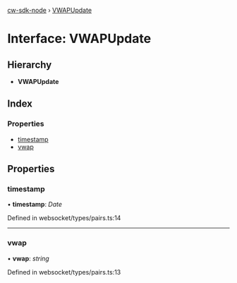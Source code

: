 [cw-sdk-node](../README.md) › [VWAPUpdate](vwapupdate.md)

# Interface: VWAPUpdate

## Hierarchy

* **VWAPUpdate**

## Index

### Properties

* [timestamp](vwapupdate.md#timestamp)
* [vwap](vwapupdate.md#vwap)

## Properties

###  timestamp

• **timestamp**: *Date*

Defined in websocket/types/pairs.ts:14

___

###  vwap

• **vwap**: *string*

Defined in websocket/types/pairs.ts:13
